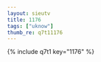 ```yaml
--- 
layout: sieutv
title: 1176
tags: ["uknow"]
thumb_re: q7t11176
---
```

{% include q7t1 key="1176" %} 
